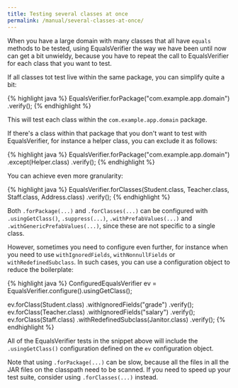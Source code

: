```yaml
---
title: Testing several classes at once
permalink: /manual/several-classes-at-once/
---
```

When you have a large domain with many classes that all have `equals` methods to be tested, using EqualsVerifier the way we have been until now can get a bit unwieldy, because you have to repeat the call to EqualsVerifier for each class that you want to test.

If all classes tot test live within the same package, you can simplify quite a bit:

{% highlight java %}
EqualsVerifier.forPackage("com.example.app.domain")
    .verify();
{% endhighlight %}

This will test each class within the `com.example.app.domain` package.

If there's a class within that package that you don't want to test with EqualsVerifier, for instance a helper class, you can exclude it as follows:

{% highlight java %}
EqualsVerifier.forPackage("com.example.app.domain")
    .except(Helper.class)
    .verify();
{% endhighlight %}

You can achieve even more granularity:

{% highlight java %}
EqualsVerifier.forClasses(Student.class, Teacher.class, Staff.class, Address.class)
    .verify();
{% endhighlight %}

Both `.forPackage(...)` and `.forClasses(...)` can be configured with `.usingGetClass()`, `.suppress(...)`, `.withPrefabValues(...)` and `.withGenericPrefabValues(...)`, since these are not specific to a single class.

However, sometimes you need to configure even further, for instance when you need to use `withIgnoredFields`, `withNonnullFields` or `withRedefinedSubclass`. In such cases, you can use a configuration object to reduce the boilerplate:

{% highlight java %}
ConfiguredEqualsVerifier ev = EqualsVerifier.configure().usingGetClass();

ev.forClass(Student.class)
    .withIgnoredFields("grade")
    .verify();
ev.forClass(Teacher.class)
    .withIgnoredFields("salary")
    .verify();
ev.forClass(Staff.class)
    .withRedefinedSubclass(Janitor.class)
    .verify();
{% endhighlight %}

All of the EqualsVerifier tests in the snippet above will include the `.usingGetClass()` configuration defined on the `ev` configuration object.

Note that using `.forPackage(...)` can be slow, because all the files in all the JAR files on the classpath need to be scanned. If you need to speed up your test suite, consider using `.forClasses(...)` instead.
